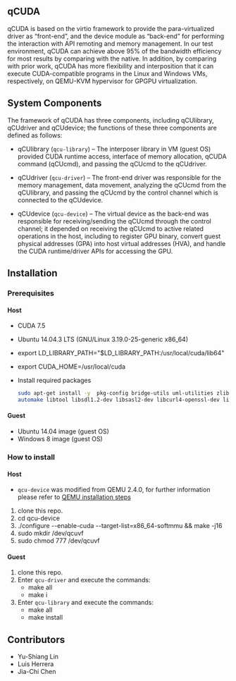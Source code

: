 ## qCUDA
qCUDA is based on the virtio framework to provide the para-virtualized driver as “front-end”, 
and the device module as “back-end” for performing the interaction with API remoting and memory management. 
In our test environment, qCUDA can achieve above 95% of the bandwidth efficiency for most results by comparing with the native. In addition, by comparing with prior work, qCUDA has more flexibility and interposition that it can execute CUDA-compatible programs in the Linux and Windows VMs, respectively, on QEMU-KVM hypervisor for GPGPU virtualization.

## System Components

The framework of qCUDA has three components, including qCUlibrary, qCUdriver and qCUdevice; the functions of 
these three components are defined as follows:

* qCUlibrary (`qcu-library`) – The interposer library in VM (guest OS) provided CUDA runtime access, interface of memory allocation, qCUDA command (qCUcmd), and passing the qCUcmd to the qCUdriver.

* qCUdriver (`qcu-driver`) – The front-end driver was responsible for the memory management, data movement, analyzing the qCUcmd from the qCUlibrary, and passing the qCUcmd by the control channel which is connected to the qCUdevice.

* qCUdevice (`qcu-device`) – The virtual device as the back-end was responsible for receiving/sending the qCUcmd through the control channel; it depended on receiving the qCUcmd to active related operations in the host, including to register GPU binary, convert guest physical addresses (GPA) into host virtual addresses (HVA), and handle the CUDA runtime/driver APIs for accessing the GPU.

## Installation

### Prerequisites

#### Host

* CUDA 7.5
* Ubuntu 14.04.3 LTS (GNU/Linux 3.19.0-25-generic x86_64)
* export LD_LIBRARY_PATH="$LD_LIBRARY_PATH:/usr/local/cuda/lib64"
* export CUDA_HOME=/usr/local/cuda
* Install required packages
  
	``` sh
	sudo apt-get install -y  pkg-config bridge-utils uml-utilities zlib1g-dev libglib2.0-dev autoconf
	automake libtool libsdl1.2-dev libsasl2-dev libcurl4-openssl-dev libsasl2-dev libaio-dev libvde-dev
	```

#### Guest

* Ubuntu 14.04 image (guest OS)
* Windows 8 image (guest OS)
 
### How to install

#### Host

* `qcu-device` was modified from QEMU 2.4.0, for further information please refer to [QEMU installation steps](https://en.wikibooks.org/wiki/QEMU/Installing_QEMU)

1. clone this repo.
2. cd qcu-device
3. ./configure --enable-cuda --target-list=x86_64-softmmu  && make -j16
4. sudo mkdir /dev/qcuvf
5. sudo chmod 777 /dev/qcuvf

#### Guest

1. clone this repo.
2. Enter `qcu-driver` and execute the commands:
    * make all
    * make i
3. Enter `qcu-library` and execute the commands:
    * make all
    * make install

## Contributors
* Yu-Shiang Lin
* Luis Herrera
* Jia-Chi Chen
